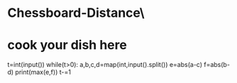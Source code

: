 # Chessboard-Distance\
# cook your dish here
t=int(input())
while(t>0):
    a,b,c,d=map(int,input().split())
    e=abs(a-c)
    f=abs(b-d)
    print(max(e,f))
    t-=1
